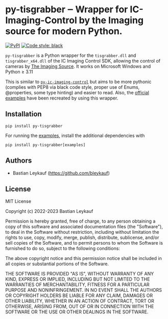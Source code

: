 # py-tisgrabber ‒ Wrapper for IC-Imaging-Control by the Imaging source for modern Python.



<!---
[![Conda](https://img.shields.io/conda/v/conda-forge/py_tisgrabber?color=blue&label=conda-forge)](https://anaconda.org/conda-forge/py_tisgrabber)
[![Build Status](https://travis-ci.com/bleykauf/py_tisgrabber.svg?branch=main)](https://travis-ci.com/bleykauf/py_tisgrabber)
[![Documentation Status](https://readthedocs.org/projects/py_tisgrabber/badge/?version=latest)](https://py_tisgrabber.readthedocs.io/en/latest/?badge=latest)
[![Coverage Status](https://coveralls.io/repos/github/bleykauf/py_tisgrabber/badge.svg?branch=main)](https://coveralls.io/github/bleykauf/py_tisgrabber?branch=main)
-->
[![PyPI](https://img.shields.io/pypi/v/py_tisgrabber?color=blue)](https://pypi.org/project/py_tisgrabber/)
[![Code style: black](https://img.shields.io/badge/code%20style-black-000000.svg)](https://github.com/psf/black)

`py-tisgrabber` is a Python wrapper for the `tisgrabber.dll` and `tisgrabber_x64.dll` of the
IC Imaging Control SDK, allowing the control of cameras by [The Imaging Source](https://www.theimagingsource.com).
It works on Microsoft Windows and Python ≥ 3.11

This is similar to [`py-ic-imaging-control`](https://github.com/morefigs/py-ic-imaging-control) but
aims to be more pythonic (complies with PEP8 via black code style, proper use of Enums, @properties, some type hinting)
and easier to read. Also, the [official examples](https://github.com/TheImagingSource/IC-Imaging-Control-Samples/tree/master/Python)
have been recreated by using this wrapper.

## Installation

```
pip install py-tisgrabber
```

For running the [examples](./examples/), install the additional dependencies with

```
pip install py-tisgrabber[examples]
```

## Authors

-   Bastian Leykauf (<https://github.com/bleykauf>)

## License

MIT License

Copyright (c) 2022-2023 Bastian Leykauf

Permission is hereby granted, free of charge, to any person obtaining a copy
of this software and associated documentation files (the "Software"), to deal
in the Software without restriction, including without limitation the rights
to use, copy, modify, merge, publish, distribute, sublicense, and/or sell
copies of the Software, and to permit persons to whom the Software is
furnished to do so, subject to the following conditions:

The above copyright notice and this permission notice shall be included in all
copies or substantial portions of the Software.

THE SOFTWARE IS PROVIDED "AS IS", WITHOUT WARRANTY OF ANY KIND, EXPRESS OR
IMPLIED, INCLUDING BUT NOT LIMITED TO THE WARRANTIES OF MERCHANTABILITY,
FITNESS FOR A PARTICULAR PURPOSE AND NONINFRINGEMENT. IN NO EVENT SHALL THE
AUTHORS OR COPYRIGHT HOLDERS BE LIABLE FOR ANY CLAIM, DAMAGES OR OTHER
LIABILITY, WHETHER IN AN ACTION OF CONTRACT, TORT OR OTHERWISE, ARISING FROM,
OUT OF OR IN CONNECTION WITH THE SOFTWARE OR THE USE OR OTHER DEALINGS IN THE
SOFTWARE.
